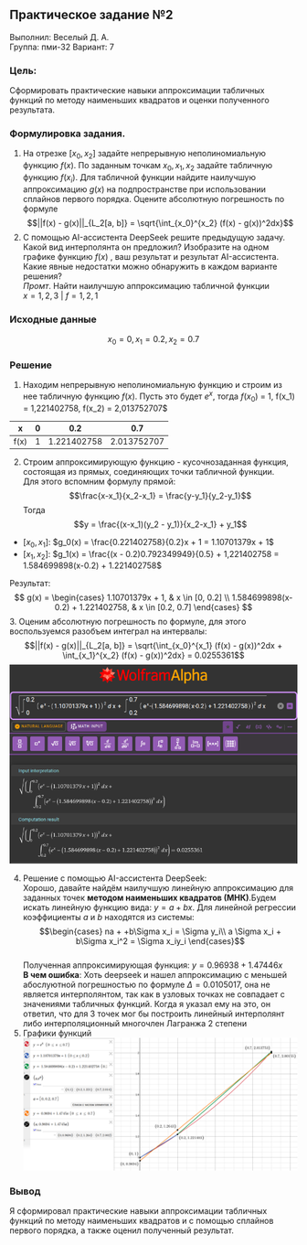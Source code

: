 ## Практическое задание №2
 Выполнил: Веселый Д. А.   
 Группа: пми-32
 Вариант: 7
### **Цель**: 
Сформировать практические навыки аппроксимации табличных функций по методу наименьших квадратов и оценки полученного результата.
### **Формулировка задания.**
1. На отрезке $[x_0, x_2]$ задайте непрерывную неполиномиальную функцию
$f(x)$. По заданным точкам $x_0 , x_1 , x_2$ задайте табличную функцию $f(x_i)$. Для табличной функции найдите наилучшую аппроксимацию $g(x)$ на подпространстве при использовании сплайнов первого порядка. Оцените абсолютную погрешность по формуле
$$||f(x) - g(x)||_{L_2[a, b]} = \sqrt{\int_{x_0}^{x_2} (f(x) - g(x))^2dx}$$
2. С помощью AI-ассистента DeepSeek решите предыдущую задачу. Какой вид интерполянта он предложил? Изобразите на одном графике функцию $f(x)$ , ваш результат и результат AI-ассистента. Какие явные недостатки можно обнаружить в каждом варианте решения?  
*Промт*. Найти наилучшую аппроксимацию табличной функции  
 $x = 1, 2, 3$ | $f = 1, 2, 1$
### Исходные данные
$$ x_0 = 0, x_1 = 0.2, x_2 = 0.7 $$
### Решение
 1. Находим непрерывную неполиномиальную функцию и строим из нее табличную функцию $f(x)$. Пусть это будет $e^x$, тогда $f(x_0)$ = 1, f(x_1) = 1,221402758, f(x_2) = 2,013752707$

|x|0|0.2|0.7|
| - | - | - | - |
| f(x) | 1 | 1.221402758 | 2.013752707 |

2. Строим аппроксимирующую функцию - кусочнозаданная функция, состоящая из прямых, соединяющих точки табличной функции.  
Для этого вспомним формулу прямой:
$$\frac{x-x_1}{x_2-x_1} = \frac{y-y_1}{y_2-y_1}$$
Тогда $$y = \frac{(x-x_1)(y_2 - y_1)}{x_2-x_1} + y_1$$

- $[x_0, x_1]$: $g_0(x) = \frac{0.221402758}{0.2}x + 1 = 1.10701379x + 1$
- $[x_1, x_2]$: $g_1(x) = \frac{(x - 0.2)0.792349949}{0.5} + 1,221402758 = 1.584699898(x-0.2) + 1.221402758$  

Результат:
$$ g(x) = \begin{cases} 1.10701379x + 1, & x \in [0, 0.2] \\ 1.584699898(x-0.2) + 1.221402758, & x \in [0.2, 0.7] \end{cases} $$
3. Оценим абсолютную погрешность по формуле, для этого воспользуемся разобъем интеграл на интервалы:
$$||f(x) - g(x)||_{L_2[a, b]} = \sqrt{\int_{x_0}^{x_1} (f(x) - g(x))^2dx + \int_{x_1}^{x_2} (f(x) - g(x))^2dx} = 0.0255361$$
![alt text](image.png)  

4. Решение с помощью AI-ассистента DeepSeek:  
  Хорошо, давайте найдём наилучшую линейную аппроксимацию для заданных точек **методом наименьших квадратов (МНК)**.Будем искать линейную функцию вида: $y=a + bx$. Для линейной регрессии коэффициенты $a$ и $b$ находятся из системы:
  $$\begin{cases}
  na + +b\Sigma x_i = \Sigma y_i\\
  a \Sigma x_i + b\Sigma x_i^2 = \Sigma x_iy_i
  \end{cases}$$  
  Полученная аппроксимирующая функция: 
  $y = 0.96938+1.47446x$  
  **В чем ошибка**: Хоть deepseek и нашел аппроксимацию с меньшей абослуютной погрешностью по формуле $\Delta = 0.0105017$, она не является интерполянтом, так как в узловых точках не совпадает с значениями табличных функций. Когда я указал ему на это, он ответил, что для 3 точек мог бы построить линейный интерполянт либо интерполяционный многочлен Лагранжа 2 степени
5. Графики функций
![alt text](image-1.png)
### Вывод
  Я сформировал практические навыки аппроксимации табличных функций по методу наименьших квадратов и с помощью сплайнов первого порядка, а также оценил полученный результат.